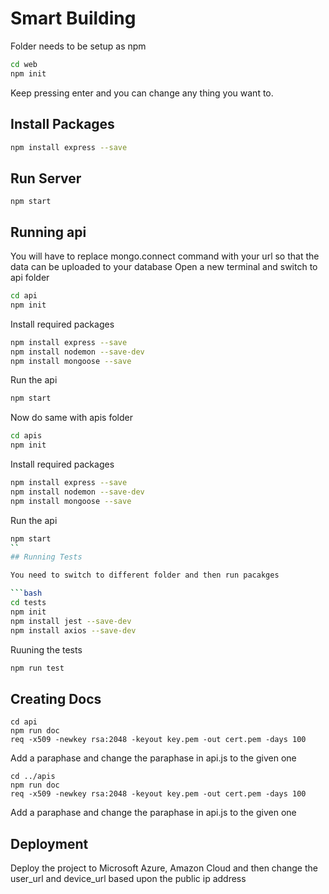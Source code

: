 # Smart Building
Folder needs to be setup as npm
```bash
cd web
npm init
```

Keep pressing enter and you can change any thing you want to.

## Install Packages

```bash
npm install express --save
```

## Run Server

```
npm start
```

## Running api

You will have to replace mongo.connect command with your url so that the data can be uploaded to your database
Open a new terminal and switch to api folder

```bash
cd api
npm init
```

Install required packages

```bash
npm install express --save
npm install nodemon --save-dev
npm install mongoose --save
```
Run the api

```bash
npm start
```

Now do same with apis folder

```bash
cd apis
npm init
```

Install required packages

```bash
npm install express --save
npm install nodemon --save-dev
npm install mongoose --save
```

Run the api

```bash
npm start
``
## Running Tests

You need to switch to different folder and then run pacakges

```bash
cd tests 
npm init
npm install jest --save-dev
npm install axios --save-dev
```

Ruuning the tests

```bash
npm run test
```
## Creating Docs

```
cd api
npm run doc
req -x509 -newkey rsa:2048 -keyout key.pem -out cert.pem -days 100
```

Add a paraphase and change the paraphase in api.js to the given one

```
cd ../apis
npm run doc
req -x509 -newkey rsa:2048 -keyout key.pem -out cert.pem -days 100
```

Add a paraphase and change the paraphase in api.js to the given one

## Deployment

Deploy the project to Microsoft Azure, Amazon Cloud and then change the user_url and device_url based upon the public ip address
